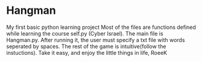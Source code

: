 # Hangman
My first basic python learning project
Most of the files are functions defined while learning the course self.py (Cyber Israel).
The main file is Hangman.py.
After running it, the user must specify a txt file with words seperated by spaces.
The rest of the game is intuitive(follow the instuctions).
Take it easy, and enjoy the little things in life,
RoeeK
